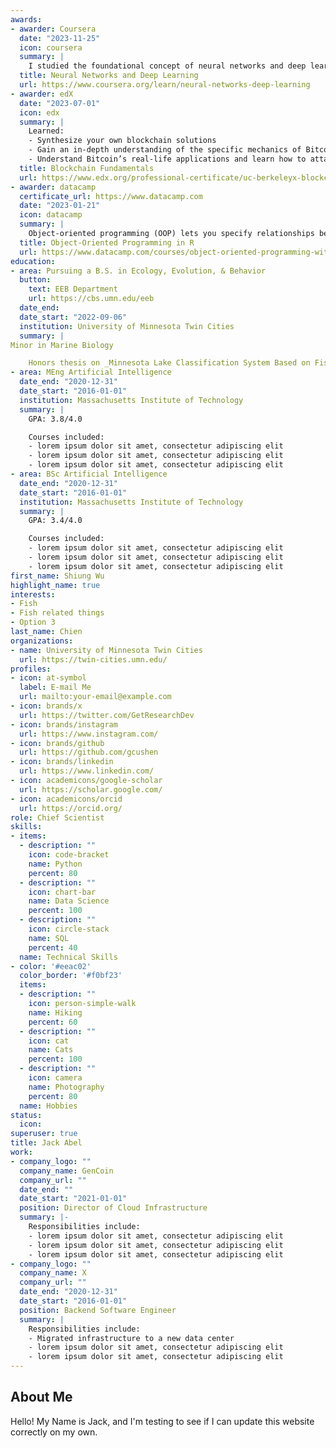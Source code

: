 ```yaml
---
awards:
- awarder: Coursera
  date: "2023-11-25"
  icon: coursera
  summary: |
    I studied the foundational concept of neural networks and deep learning. By the end, I was familiar with the significant technological trends driving the rise of deep learning; build, train, and apply fully connected deep neural networks; implement efficient (vectorized) neural networks; identify key parameters in a neural network’s architecture; and apply deep learning to your own applications.
  title: Neural Networks and Deep Learning
  url: https://www.coursera.org/learn/neural-networks-deep-learning
- awarder: edX
  date: "2023-07-01"
  icon: edx
  summary: |
    Learned:
    - Synthesize your own blockchain solutions
    - Gain an in-depth understanding of the specific mechanics of Bitcoin
    - Understand Bitcoin’s real-life applications and learn how to attack and destroy Bitcoin, Ethereum, smart contracts and Dapps, and alternatives to Bitcoin’s Proof-of-Work consensus algorithm
  title: Blockchain Fundamentals
  url: https://www.edx.org/professional-certificate/uc-berkeleyx-blockchain-fundamentals
- awarder: datacamp
  certificate_url: https://www.datacamp.com
  date: "2023-01-21"
  icon: datacamp
  summary: |
    Object-oriented programming (OOP) lets you specify relationships between functions and the objects that they can act on, helping you manage complexity in your code. This is an intermediate level course, providing an introduction to OOP, using the S3 and R6 systems. S3 is a great day-to-day R programming tool that simplifies some of the functions that you write. R6 is especially useful for industry-specific analyses, working with web APIs, and building GUIs.
  title: Object-Oriented Programming in R
  url: https://www.datacamp.com/courses/object-oriented-programming-with-s3-and-r6-in-r
education:
- area: Pursuing a B.S. in Ecology, Evolution, & Behavior
  button: 
    text: EEB Department
    url: https://cbs.umn.edu/eeb
  date_end: 
  date_start: "2022-09-06"
  institution: University of Minnesota Twin Cities
  summary: |
Minor in Marine Biology

    Honors thesis on _Minnesota Lake Classification System Based on Fish Assemblages_. Supervised by Dr. Gretchen Hansen. Planning to present at Minnesota AFS Conference in 2/25.
- area: MEng Artificial Intelligence
  date_end: "2020-12-31"
  date_start: "2016-01-01"
  institution: Massachusetts Institute of Technology
  summary: |
    GPA: 3.8/4.0

    Courses included:
    - lorem ipsum dolor sit amet, consectetur adipiscing elit
    - lorem ipsum dolor sit amet, consectetur adipiscing elit
    - lorem ipsum dolor sit amet, consectetur adipiscing elit
- area: BSc Artificial Intelligence
  date_end: "2020-12-31"
  date_start: "2016-01-01"
  institution: Massachusetts Institute of Technology
  summary: |
    GPA: 3.4/4.0

    Courses included:
    - lorem ipsum dolor sit amet, consectetur adipiscing elit
    - lorem ipsum dolor sit amet, consectetur adipiscing elit
    - lorem ipsum dolor sit amet, consectetur adipiscing elit
first_name: Shiung Wu
highlight_name: true
interests:
- Fish
- Fish related things 
- Option 3
last_name: Chien
organizations:
- name: University of Minnesota Twin Cities 
  url: https://twin-cities.umn.edu/
profiles:
- icon: at-symbol
  label: E-mail Me
  url: mailto:your-email@example.com
- icon: brands/x
  url: https://twitter.com/GetResearchDev
- icon: brands/instagram
  url: https://www.instagram.com/
- icon: brands/github
  url: https://github.com/gcushen
- icon: brands/linkedin
  url: https://www.linkedin.com/
- icon: academicons/google-scholar
  url: https://scholar.google.com/
- icon: academicons/orcid
  url: https://orcid.org/
role: Chief Scientist
skills:
- items:
  - description: ""
    icon: code-bracket
    name: Python
    percent: 80
  - description: ""
    icon: chart-bar
    name: Data Science
    percent: 100
  - description: ""
    icon: circle-stack
    name: SQL
    percent: 40
  name: Technical Skills
- color: '#eeac02'
  color_border: '#f0bf23'
  items:
  - description: ""
    icon: person-simple-walk
    name: Hiking
    percent: 60
  - description: ""
    icon: cat
    name: Cats
    percent: 100
  - description: ""
    icon: camera
    name: Photography
    percent: 80
  name: Hobbies
status:
  icon: 
superuser: true
title: Jack Abel
work:
- company_logo: ""
  company_name: GenCoin
  company_url: ""
  date_end: ""
  date_start: "2021-01-01"
  position: Director of Cloud Infrastructure
  summary: |-
    Responsibilities include:
    - lorem ipsum dolor sit amet, consectetur adipiscing elit
    - lorem ipsum dolor sit amet, consectetur adipiscing elit
    - lorem ipsum dolor sit amet, consectetur adipiscing elit
- company_logo: ""
  company_name: X
  company_url: ""
  date_end: "2020-12-31"
  date_start: "2016-01-01"
  position: Backend Software Engineer
  summary: |
    Responsibilities include:
    - Migrated infrastructure to a new data center
    - lorem ipsum dolor sit amet, consectetur adipiscing elit
    - lorem ipsum dolor sit amet, consectetur adipiscing elit
---
```


## About Me

Hello! My Name is Jack, and I'm testing to see if I can update this website correctly on my own.